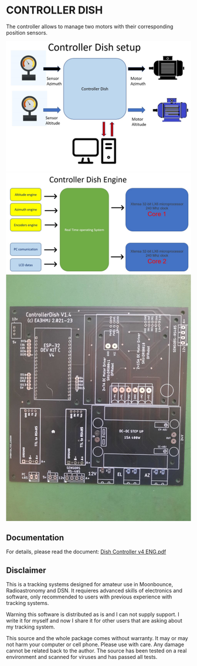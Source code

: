 # CONTROLLER DISH
The controller allows to manage two motors with their corresponding position sensors.

<img src="https://github.com/ea3hmj/EME/raw/main/img/controlledishsetup.jpg" width="640">

<img src="https://github.com/ea3hmj/EME/raw/main/img/controllerdishengine.jpg" width="640">

<img src="https://github.com/ea3hmj/EME/raw/main/img/Dish Controler V4.png" width="640">


## Documentation
For details, please read the document: [Dish Controller v4 ENG.pdf](docs/Dish%20Controller%20v4%20ENG.pdf)

## Disclaimer
This is a tracking systems designed for amateur use in Moonbounce, Radioastronomy and DSN. It requieres advanced skills of electronics and software, only recommended to users with previous experience with tracking systems.

Warning this software is distributed as is and I can not supply support. I write  it for myself and now I share it for other users that are asking about my tracking system.

This source and the whole package comes without warranty. It may or may not harm your computer or cell phone. Please use with care. Any damage cannot be related back to the author. The source has been tested on a real environment and scanned for viruses and has passed all tests.

